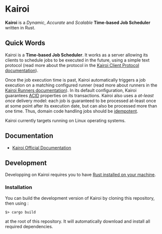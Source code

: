 # Kairoi

**Kairoi** is a _Dynamic_, _Accurate_ and _Scalable_ **Time-based Job Scheduler** written in Rust.

## Quick Words

Kairoi is a **Time-based Job Scheduler**. It works as a server allowing its clients to schedule jobs to be executed in the future, using a simple text protocol (read more about the protocol in the [Kairoi Client Protocol documentation](docs/client-protocol.md)).

Once the job execution time is past, Kairoi automatically triggers a job execution on a matching configured runner (read more about runners in the [Kairoi Runners documentation](runners.md)). In its default configuration, Kairoi guarantees [ACID](https://en.wikipedia.org/wiki/ACID) properties on its transactions. Kairoi also uses a _at-least once_ delivery model: each job is guaranteed to be processed at-least once at some point after its execution date, but can also be processed more than one time. Thus, domain code handling jobs should be [idempotent](https://en.wikipedia.org/wiki/Idempotence).

Kairoi currently targets running on Linux operating systems.

## Documentation

* [Kairoi Official Documentation](docs/index.md)

## Development

Developping on Kairoi requires you to have [Rust installed on your machine](https://www.rust-lang.org/tools/install).

### Installation

You can build the development version of Kairoi by cloning this repository, then using :

```
$> cargo build
```

at the root of this repository. It will automatically download and install all required dependencies.
